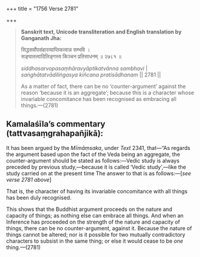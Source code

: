 +++
title = "1756 Verse 2781"

+++
> **Sanskrit text, Unicode transliteration and English translation by Ganganath Jha:** 
>
> सिद्धसर्वोपसंहारव्याप्तिकत्वान्न सम्भवि ।  
> सङ्घातत्वादिलिङ्गस्य किञ्चन प्रतिसाधनम् ॥ २७८१ ॥ 
>
> *siddhasarvopasaṃhāravyāptikatvānna sambhavi* \|  
> *saṅghātatvādiliṅgasya kiñcana pratisādhanam* \|\| 2781 \|\| 
>
> As a matter of fact, there can be no ‘counter-argument’ against the reason ‘because it is an aggregate’; because this is a character whose invariable concomitance has been recognised as embracing all things.—(2781)



## Kamalaśīla’s commentary (tattvasaṃgrahapañjikā):

It has been argued by the *Mīmāṃsaka*, under *Text* 2341, that—“As regards the argument based upon the fact of the Veda being an aggregate, the counter-argument should be stated as follows:—Vedic study is always preceded by previous study,—because it is called ‘Vedic study’,—like the study carried on at the present time The answer to that is as follows:—[*see verse 2781 above*]

That is, the character of having its invariable concomitance with all things has been duly recognised.

This shows that the Buddhist argument proceeds on the nature and capacity of things; as nothing else can embrace all things. And when an Inference has proceeded on the strength of the nature and capacity of things, there can be no counter-argument, against it. Because the nature of things cannot be altered; nor is it possible for two mutually contradictory characters to subsist in the same thing; or else it would cease to be *one* thing.—(2781)


